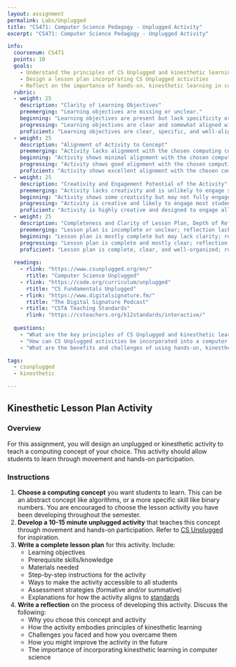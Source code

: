 ```yaml
---
layout: assignment
permalink: Labs/Unplugged
title: "CS471: Computer Science Pedagogy - Unplugged Activity"
excerpt: "CS471: Computer Science Pedagogy - Unplugged Activity"

info:
  coursenum: CS471
  points: 10
  goals:
    - Understand the principles of CS Unplugged and kinesthetic learning
    - Design a lesson plan incorporating CS Unplugged activities
    - Reflect on the importance of hands-on, kinesthetic learning in computer science education
  rubric:
  - weight: 25
    description: "Clarity of Learning Objectives"
    preemerging: "Learning objectives are missing or unclear."
    beginning: "Learning objectives are present but lack specificity or alignment with the chosen computing concept."
    progressing: "Learning objectives are clear and somewhat aligned with the chosen computing concept."
    proficient: "Learning objectives are clear, specific, and well-aligned with the chosen computing concept."
  - weight: 25
    description: "Alignment of Activity to Concept"
    preemerging: "Activity lacks alignment with the chosen computing concept."
    beginning: "Activity shows minimal alignment with the chosen computing concept."
    progressing: "Activity shows good alignment with the chosen computing concept but may lack depth."
    proficient: "Activity shows excellent alignment with the chosen computing concept, demonstrating thoughtful integration."
  - weight: 25
    description: "Creativity and Engagement Potential of the Activity"
    preemerging: "Activity lacks creativity and is unlikely to engage students."
    beginning: "Activity shows some creativity but may not fully engage all students."
    progressing: "Activity is creative and likely to engage most students."
    proficient: "Activity is highly creative and designed to engage all students through movement and hands-on participation."
  - weight: 25
    description: "Completeness and Clarity of Lesson Plan, Depth of Reflection"
    preemerging: "Lesson plan is incomplete or unclear; reflection lacks depth."
    beginning: "Lesson plan is mostly complete but may lack clarity; reflection shows some depth but may be superficial."
    progressing: "Lesson plan is complete and mostly clear; reflection shows good depth and application of course principles."
    proficient: "Lesson plan is complete, clear, and well-organized; reflection is insightful, demonstrating deep understanding and application of course principles."  
    
  readings:
    - rlink: "https://www.csunplugged.org/en/"
      rtitle: "Computer Science Unplugged"
    - rlink: "https://code.org/curriculum/unplugged"
      rtitle: "CS Fundamentals Unplugged"
    - rlink: "https://www.digitalsignature.fm/"
      rtitle: "The Digital Signature Podcast"
    - rtitle: "CSTA Teaching Standards"
      rlink: "https://csteachers.org/k12standards/interactive/"
    
  questions:
    - "What are the key principles of CS Unplugged and kinesthetic learning?"
    - "How can CS Unplugged activities be incorporated into a computer science lesson plan?"
    - "What are the benefits and challenges of using hands-on, kinesthetic learning in computer science education?"

tags:
  - csunplugged
  - kinesthetic

---
```


## Kinesthetic Lesson Plan Activity

### Overview
For this assignment, you will design an unplugged or kinesthetic activity to teach a computing concept of your choice. This activity should allow students to learn through movement and hands-on participation.

### Instructions
1. **Choose a computing concept** you want students to learn. This can be an abstract concept like algorithms, or a more specific skill like binary numbers.  You are encouraged to choose the lesson activity you have been developing throughout the semester.
2. **Develop a 10-15 minute unplugged activity** that teaches this concept through movement and hands-on participation. Refer to [CS Unplugged](https://csunplugged.org/en/) for inspiration.
3. **Write a complete lesson plan** for this activity. Include:
   - Learning objectives
   - Prerequisite skills/knowledge
   - Materials needed
   - Step-by-step instructions for the activity
   - Ways to make the activity accessible to all students
   - Assessment strategies (formative and/or summative)
   - Explanations for how the activity aligns to [standards](https://csteachers.org/k12standards/interactive/)
4. **Write a reflection** on the process of developing this activity. Discuss the following:
   - Why you chose this concept and activity
   - How the activity embodies principles of kinesthetic learning
   - Challenges you faced and how you overcame them
   - How you might improve the activity in the future
   - The importance of incorporating kinesthetic learning in computer science

